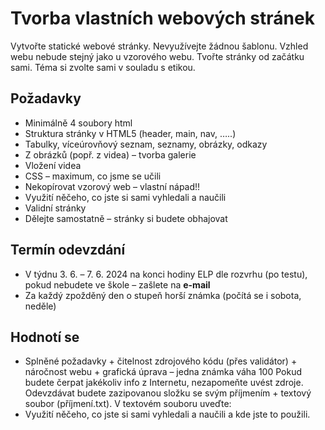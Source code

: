 # Tvorba vlastních webových stránek

Vytvořte statické webové stránky. Nevyužívejte žádnou šablonu. Vzhled webu nebude stejný jako u vzorového webu. Tvořte stránky od začátku sami. Téma si zvolte sami v souladu s etikou.

## Požadavky

* Minimálně 4 soubory html
* Struktura stránky v HTML5 (header, main, nav, …..)
* Tabulky, víceúrovňový seznam, seznamy, obrázky, odkazy
* Z obrázků (popř. z videa) – tvorba galerie
* Vložení videa
* CSS – maximum, co jsme se učili
* Nekopírovat vzorový web – vlastní nápad!!
* Využití něčeho, co jste si sami vyhledali a naučili
* Validní stránky
* Dělejte samostatně – stránky si budete obhajovat

## Termín odevzdání

* V týdnu 3. 6. – 7. 6. 2024 na konci hodiny ELP dle rozvrhu (po testu), pokud nebudete ve škole – zašlete na **e-mail**
* Za každý zpožděný den o stupeň horší známka (počítá se i sobota, neděle)

## Hodnotí se

* Splněné požadavky + čitelnost zdrojového kódu (přes validátor) + náročnost webu  + grafická úprava – jedna známka váha 100
  Pokud budete čerpat jakékoliv info z Internetu, nezapomeňte uvést zdroje.
  Odevzdávat budete zazipovanou složku se svým příjmením + textový soubor (příjmení.txt).
  V textovém souboru uveďte:
* Využití něčeho, co jste si sami vyhledali a naučili a kde jste to použili.
